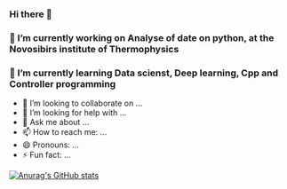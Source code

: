 ### Hi there 👋


### 🔭 I’m currently working on Analyse of date on python, at the Novosibirs institute of Thermophysics
### 🌱 I’m currently learning Data scienst, Deep learning, Cpp and Controller programming
- 👯 I’m looking to collaborate on ...
- 🤔 I’m looking for help with ...
- 💬 Ask me about ...
- 📫 How to reach me: ...
- 😄 Pronouns: ...
- ⚡ Fun fact: ...

[![Anurag's GitHub stats](https://github-readme-stats.vercel.app/api?username=NikitaGoltsev&show_icons=truetheme=radical)](https://github.com/anuraghazra/github-readme-stats)
<br>
